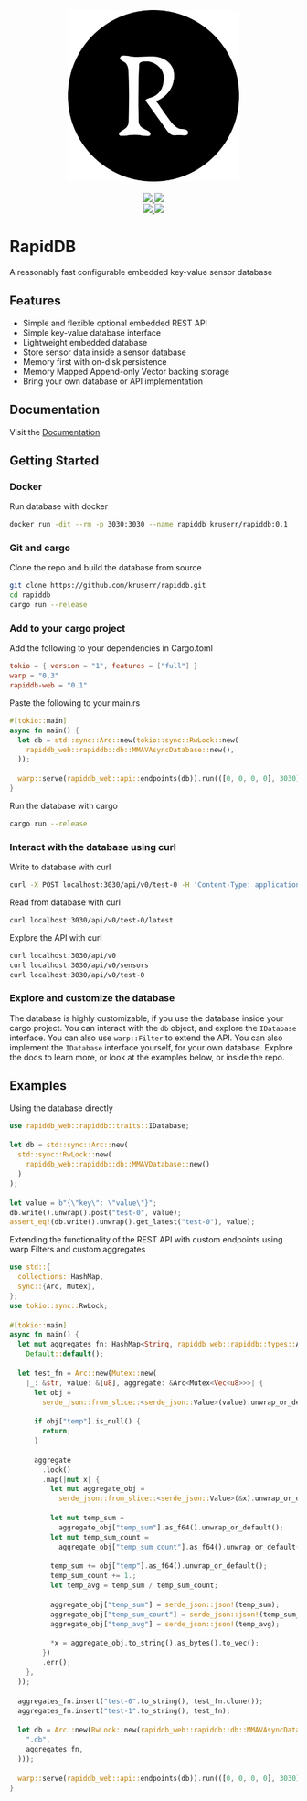 <p align="center">
  <a href="https://github.com/kruserr/rapiddb" target="_blank">
    <img width="300" src="https://raw.githubusercontent.com/kruserr/rapiddb/main/assets/logo/logo.svg">
  </a>
  <br/>
  <br/>
  <a href="https://github.com/kruserr/rapiddb/releases" target="_blank">
    <img src="https://img.shields.io/github/v/release/kruserr/rapiddb?sort=semver&logo=GitHub&logoColor=white">
  </a>
  <a href="https://crates.io/crates/rapiddb" target="_blank">
    <img src="https://img.shields.io/crates/v/rapiddb?logo=Rust&logoColor=white"/> 
  </a>
  <br/>
  <a href="https://hub.docker.com/r/kruserr/rapiddb" target="_blank">
    <img src="https://img.shields.io/docker/v/kruserr/rapiddb?sort=semver&logo=docker&logoColor=white"/> 
  </a>
  <a href="https://codecov.io/gh/kruserr/rapiddb" target="_blank"> 
    <img src="https://img.shields.io/codecov/c/gh/kruserr/rapiddb?logo=Codecov&logoColor=white"/> 
  </a>
</p>

# RapidDB
A reasonably fast configurable embedded key-value sensor database

## Features
- Simple and flexible optional embedded REST API
- Simple key-value database interface
- Lightweight embedded database
- Store sensor data inside a sensor database
- Memory first with on-disk persistence
- Memory Mapped Append-only Vector backing storage
- Bring your own database or API implementation

## Documentation
Visit the [Documentation](https://docs.rs/rapiddb-web).

## Getting Started
### Docker
Run database with docker
```bash
docker run -dit --rm -p 3030:3030 --name rapiddb kruserr/rapiddb:0.1
```

### Git and cargo
Clone the repo and build the database from source
```bash
git clone https://github.com/kruserr/rapiddb.git
cd rapiddb
cargo run --release
```

### Add to your cargo project
Add the following to your dependencies in Cargo.toml
```toml
tokio = { version = "1", features = ["full"] }
warp = "0.3"
rapiddb-web = "0.1"
```

Paste the following to your main.rs
```rust
#[tokio::main]
async fn main() {
  let db = std::sync::Arc::new(tokio::sync::RwLock::new(
    rapiddb_web::rapiddb::db::MMAVAsyncDatabase::new(),
  ));

  warp::serve(rapiddb_web::api::endpoints(db)).run(([0, 0, 0, 0], 3030)).await;
}
```

Run the database with cargo
```bash
cargo run --release
```

### Interact with the database using curl
Write to database with curl
```bash
curl -X POST localhost:3030/api/v0/test-0 -H 'Content-Type: application/json' -d '{"temp":4.00}'
```

Read from database with curl
```bash
curl localhost:3030/api/v0/test-0/latest
```

Explore the API with curl
```bash
curl localhost:3030/api/v0
curl localhost:3030/api/v0/sensors
curl localhost:3030/api/v0/test-0
```

### Explore and customize the database
The database is highly customizable, if you use the database inside
your cargo project. You can interact with the `db` object, and
explore the `IDatabase` interface. You can also use `warp::Filter`
to extend the API. You can also implement the `IDatabase` interface
yourself, for your own database. Explore the docs to learn more, or
look at the examples below, or inside the repo.

## Examples
Using the database directly
```rust
use rapiddb_web::rapiddb::traits::IDatabase;

let db = std::sync::Arc::new(
  std::sync::RwLock::new(
    rapiddb_web::rapiddb::db::MMAVDatabase::new()
  )
);

let value = b"{\"key\": \"value\"}";
db.write().unwrap().post("test-0", value);
assert_eq!(db.write().unwrap().get_latest("test-0"), value);
```

Extending the functionality of the REST API with custom endpoints
using warp Filters and custom aggregates
```rust
use std::{
  collections::HashMap,
  sync::{Arc, Mutex},
};
use tokio::sync::RwLock;

#[tokio::main]
async fn main() {
  let mut aggregates_fn: HashMap<String, rapiddb_web::rapiddb::types::AggregateFn> =
    Default::default();

  let test_fn = Arc::new(Mutex::new(
    |_: &str, value: &[u8], aggregate: &Arc<Mutex<Vec<u8>>>| {
      let obj =
        serde_json::from_slice::<serde_json::Value>(value).unwrap_or_default();

      if obj["temp"].is_null() {
        return;
      }

      aggregate
        .lock()
        .map(|mut x| {
          let mut aggregate_obj =
            serde_json::from_slice::<serde_json::Value>(&x).unwrap_or_default();

          let mut temp_sum =
            aggregate_obj["temp_sum"].as_f64().unwrap_or_default();
          let mut temp_sum_count =
            aggregate_obj["temp_sum_count"].as_f64().unwrap_or_default();

          temp_sum += obj["temp"].as_f64().unwrap_or_default();
          temp_sum_count += 1.;
          let temp_avg = temp_sum / temp_sum_count;

          aggregate_obj["temp_sum"] = serde_json::json!(temp_sum);
          aggregate_obj["temp_sum_count"] = serde_json::json!(temp_sum_count);
          aggregate_obj["temp_avg"] = serde_json::json!(temp_avg);

          *x = aggregate_obj.to_string().as_bytes().to_vec();
        })
        .err();
    },
  ));

  aggregates_fn.insert("test-0".to_string(), test_fn.clone());
  aggregates_fn.insert("test-1".to_string(), test_fn);

  let db = Arc::new(RwLock::new(rapiddb_web::rapiddb::db::MMAVAsyncDatabase::new_with_all(
    ".db",
    aggregates_fn,
  )));

  warp::serve(rapiddb_web::api::endpoints(db)).run(([0, 0, 0, 0], 3030)).await;
}
```
